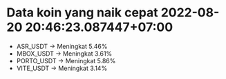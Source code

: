 # Data koin yang naik cepat 2022-08-20 20:46:23.087447+07:00

* ASR_USDT -> Meningkat 5.46%
* MBOX_USDT -> Meningkat 3.61%
* PORTO_USDT -> Meningkat 5.86%
* VITE_USDT -> Meningkat 3.14%

